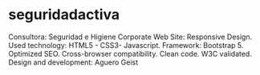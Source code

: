 # seguridadactiva
Consultora: Seguridad e Higiene
Corporate Web Site: Responsive Design.
Used technology: HTML5 - CSS3- Javascript.
Framework: Bootstrap 5.
Optimized SEO.
Cross-browser compatibility.
Clean code.
W3C validated.
Design and development: Aguero Geist
